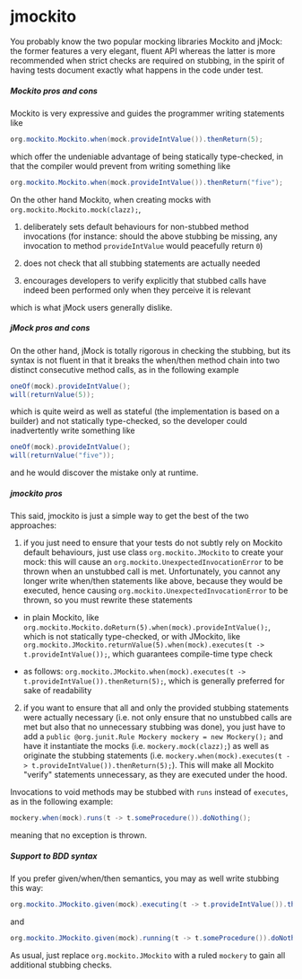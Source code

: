# jmockito

You probably know the two popular mocking libraries Mockito and jMock: the former features a very elegant, fluent API whereas the latter is more recommended when strict checks are required on stubbing, in the spirit of having tests document exactly what happens in the code under test.

##### Mockito pros and cons
Mockito is very expressive and guides the programmer writing statements like

```java
org.mockito.Mockito.when(mock.provideIntValue()).thenReturn(5);
```

which offer the undeniable advantage of being statically type-checked, in that the compiler would prevent from writing something like

```java
org.mockito.Mockito.when(mock.provideIntValue()).thenReturn("five");
```

On the other hand Mockito, when creating mocks with ```org.mockito.Mockito.mock(clazz);```,

1. deliberately sets default behaviours for non-stubbed method invocations (for instance: should the above stubbing be missing, any invocation to method ```provideIntValue``` would peacefully return ```0```)

2. does not check that all stubbing statements are actually needed

3. encourages developers to verify explicitly that stubbed calls have indeed been performed only when they perceive it is relevant

which is what jMock users generally dislike.

##### jMock pros and cons

On the other hand, jMock is totally rigorous in checking the stubbing, but its syntax is not fluent in that it breaks the when/then method chain into two distinct consecutive method calls, as in the following example

```java
oneOf(mock).provideIntValue();
will(returnValue(5));
```

which is quite weird as well as stateful (the implementation is based on a builder) and not statically type-checked, so the developer could inadvertently write something like

```java
oneOf(mock).provideIntValue();
will(returnValue("five"));
```

and he would discover the mistake only at runtime.

##### jmockito pros

This said, jmockito is just a simple way to get the best of the two approaches:

1. if you just need to ensure that your tests do not subtly rely on Mockito default behaviours, just use class ```org.mockito.JMockito``` to create your mock: this will cause an ```org.mockito.UnexpectedInvocationError``` to be thrown when an unstubbed call is met. Unfortunately, you cannot any longer write when/then statements like above, because they would be executed, hence causing ```org.mockito.UnexpectedInvocationError``` to be thrown, so you must rewrite these statements
- in plain Mockito, like ```org.mockito.Mockito.doReturn(5).when(mock).provideIntValue();```, which is not statically type-checked, or with JMockito, like ```org.mockito.JMockito.returnValue(5).when(mock).executes(t -> t.provideIntValue());```, which guarantees compile-time type check

- as follows: ```org.mockito.JMockito.when(mock).executes(t -> t.provideIntValue()).thenReturn(5);```, which is generally preferred for sake of readability

2. if you want to ensure that all and only the provided stubbing statements were actually necessary (i.e. not only ensure that no unstubbed calls are met but also that no unnecessary stubbing was done), you just have to add a ```public @org.junit.Rule Mockery mockery = new Mockery();``` and have it instantiate the mocks (i.e. ```mockery.mock(clazz);```) as well as originate the stubbing statements (i.e. ```mockery.when(mock).executes(t -> t.provideIntValue()).thenReturn(5);```). This will make all Mockito "verify" statements unnecessary, as they are executed under the hood.

Invocations to void methods may be stubbed with ```runs``` instead of ```executes```, as in the following example:

```java
mockery.when(mock).runs(t -> t.someProcedure()).doNothing();
```

meaning that no exception is thrown.

##### Support to BDD syntax

If you prefer given/when/then semantics, you may as well write stubbing this way:

```java
org.mockito.JMockito.given(mock).executing(t -> t.provideIntValue()).thenReturn(5);
```

and

```java
org.mockito.JMockito.given(mock).running(t -> t.someProcedure()).doNothing();
```

As usual, just replace ```org.mockito.JMockito``` with a ruled ```mockery``` to gain all additional stubbing checks.